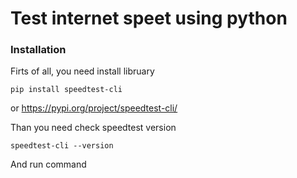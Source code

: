 # Test internet speet using python

### Installation

Firts of all, you need install libruary

`pip install speedtest-cli`

or https://pypi.org/project/speedtest-cli/

Than you need check speedtest version

`speedtest-cli --version`

And run command 
